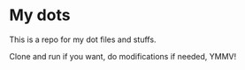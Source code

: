 # My dots

This is a repo for my dot files and stuffs.

Clone and run if you want, do modifications if needed, YMMV!
